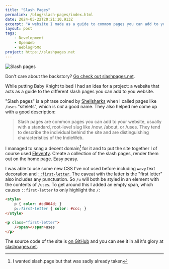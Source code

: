 ```yaml
---
title: "Slash Pages"
permalink: /blog/slash-pages/index.html
date: 2024-05-22T20:21:10.913Z
excerpt: "A website I made as a guide to common pages you can add to your website"
layout: post
tags:
    - Development
    - OpenWeb
    - WeblogPoMo
project: https://slashpages.net
---
```


![Slash pages](https://cdn.rknight.me/site/slashpages.jpg)

Don't care about the backstory? [Go check out slashpages.net](https://slashpages.net).

While putting Baby Knight to bed I had an idea for a project: a website that acts as a guide to the different slash pages you can add to you website.

"Slash pages" is a phrase coined by [Shellsharks](https://shellsharks.com) when I called pages like `/uses` "sitelets", which is _not_ a good name. They also helped me come up with a good description:

> Slash pages are common pages you can add to your website, usually with a standard, root-level slug like /now, /about, or /uses. They tend to describe the individual behind the site and are distinguishing characteristics of the IndieWeb.

I managed to snag a decent domain[^1] for it and to put the site together I of course used [Eleventy](https://11ty.dev). Create a collection of the slash pages, render them out on the home page. Easy peasy.

I was able to use some new CSS I've not used before including `wavy` text decoration and [`::first-letter`](https://developer.mozilla.org/en-US/docs/Web/CSS/::first-letter). The caveat with the latter is the "first letter" also includes any punctuation. So `/u` will both be styled in an element with the contents of `/uses`. To get around this I added an empty span, which causes `::first-letter` to only highlight the `/`:

```html
<style>
    p { color: #cd064d; }
    p::first-letter { color: #ccc; }
</style>

<p class="first-letter">
    /<span></span>uses
</p>
```

The source code of the site is [on GitHub](https://github.com/rknightuk/slashpages) and you can see it in all it's glory at [slashpages.net](https://slashpages.net).

[^1]: I wanted slash.page but that was sadly already taken